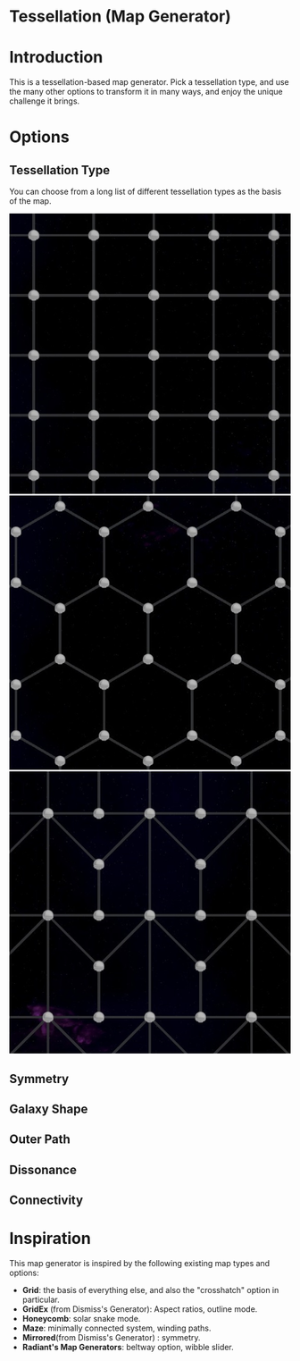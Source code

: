 Tessellation (Map Generator)
============================

# Introduction
This is a tessellation-based map generator. Pick a tessellation type, and use the many other options to transform it in many ways, and enjoy the unique challenge it brings.

# Options
## Tessellation Type
You can choose from a long list of different tessellation types as the basis of the map.

![Squares](Tessellation%20Types/1.jpg?raw=true)
![Hexagons](Tessellation%20Types/2.jpg?raw=true)
![Square Y](Tessellation%20Types/101.jpg?raw=true)

## Symmetry
## Galaxy Shape
## Outer Path
## Dissonance
## Connectivity

# Inspiration
This map generator is inspired by the following existing map types and options:

* **Grid**: the basis of everything else, and also the "crosshatch" option in particular.
* **GridEx** (from Dismiss's Generator): Aspect ratios, outline mode.
* **Honeycomb**: solar snake mode.
* **Maze**: minimally connected system, winding paths.
* **Mirrored**(from Dismiss's Generator) : symmetry.
* **Radiant's Map Generators**: beltway option, wibble slider.
